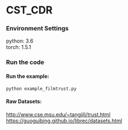 # CST_CDR
### Environment Settings
python: 3.6  
torch: 1.5.1
### Run the code
#### Run the example:
`python example_filmtrust.py`
#### Raw Datasets:
<http://www.cse.msu.edu/~tangjili/trust.html>  
<https://guoguibing.github.io/librec/datasets.html>

